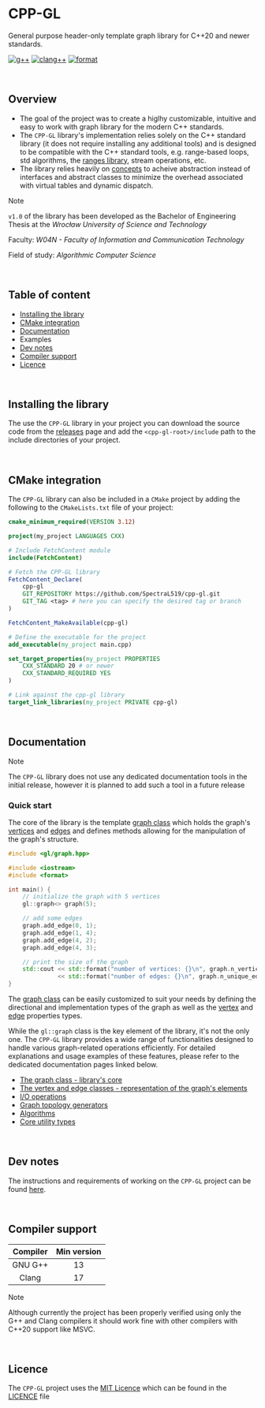# CPP-GL

General purpose header-only template graph library for C++20 and newer standards.

[![g++](https://github.com/SpectraL519/cpp-gl/actions/workflows/gpp.yaml/badge.svg)](https://github.com/SpectraL519/cpp-gl/actions/workflows/g++)
[![clang++](https://github.com/SpectraL519/cpp-gl/actions/workflows/clang.yaml/badge.svg)](https://github.com/SpectraL519/cpp-gl/actions/workflows/clang++)
[![format](https://github.com/SpectraL519/cpp-gl/actions/workflows/format.yaml/badge.svg)](https://github.com/SpectraL519/cpp-gl/actions/workflows/format)

<br />

## Overview

- The goal of the project was to create a higlhy customizable, intuitive and easy to work with graph library for the modern C++ standards.
- The `CPP-GL` library's implementation relies solely on the C++ standard library (it does not require installing any additional tools) and is designed to be compatible with the C++ standard tools, e.g. range-based loops, std algorithms, the [ranges library](https://en.cppreference.com/w/cpp/ranges), stream operations, etc.
- The library relies heavily on [concepts](https://en.cppreference.com/w/cpp/language/constraints) to acheive abstraction instead of interfaces and abstract classes to minimize the overhead associated with virtual tables and dynamic dispatch.

> [!NOTE]
> `v1.0` of the library has been developed as the Bachelor of Engineering Thesis at the *Wrocław University of Science and Technology*
>
> Faculty: *W04N - Faculty of Information and Communication Technology*
>
> Field of study: *Algorithmic Computer Science*

<br />

## Table of content

- [Installing the library](#installing-the-library)
- [CMake integration](#cmake-integration)
- [Documentation](#documentation)
- Examples
- [Dev notes](#dev-notes)
- [Compiler support](#compiler-support)
- [Licence](#licence)

<br />

## Installing the library

The use the `CPP-GL` library in your project you can download the source code from the [releases](https://github.com/SpectraL519/cpp-gl/releases) page and add the `<cpp-gl-root>/include` path to the include directories of your project.

<br />

## CMake integration

The `CPP-GL` library can also be included in a `CMake` project by adding the following to the `CMakeLists.txt` file of your project:

```cmake
cmake_minimum_required(VERSION 3.12)

project(my_project LANGUAGES CXX)

# Include FetchContent module
include(FetchContent)

# Fetch the CPP-GL library
FetchContent_Declare(
    cpp-gl
    GIT_REPOSITORY https://github.com/SpectraL519/cpp-gl.git
    GIT_TAG <tag> # here you can specify the desired tag or branch
)

FetchContent_MakeAvailable(cpp-gl)

# Define the executable for the project
add_executable(my_project main.cpp)

set_target_properties(my_project PROPERTIES
    CXX_STANDARD 20 # or newer
    CXX_STANDARD_REQUIRED YES
)

# Link against the cpp-gl library
target_link_libraries(my_project PRIVATE cpp-gl)
```

<br />

## Documentation

> [!NOTE]
> The `CPP-GL` library does not use any dedicated documentation tools in the initial release, however it is planned to add such a tool in a future release

### Quick start

The core of the library is the template [graph class](/docs/graph.md) which holds the graph's [vertices](/docs/vertex.md) and [edges](/docs/edge.md) and defines methods allowing for the manipulation of the graph's structure.

```cpp
#include <gl/graph.hpp>

#include <iostream>
#include <format>

int main() {
    // initialize the graph with 5 vertices
    gl::graph<> graph(5);

    // add some edges
    graph.add_edge(0, 1);
    graph.add_edge(1, 4);
    graph.add_edge(4, 2);
    graph.add_edge(4, 3);

    // print the size of the graph
    std::cout << std::format("number of vertices: {}\n", graph.n_vertices())
              << std::format("number of edges: {}\n", graph.n_unique_edges());
}
```

The [graph class](/docs/graph.md) can be easily customized to suit your needs by defining the directional and implementation types of the graph as well as the [vertex](/docs/graph_elements.md) and [edge](/docs/graph_elements.md) properties types.

While the `gl::graph` class is the key element of the library, it's not the only one. The `CPP-GL` library provides a wide range of functionalities designed to handle various graph-related operations efficiently. For detailed explanations and usage examples of these features, please refer to the dedicated documentation pages linked below.

- [The graph class - library's core](/docs/graph.md)
- [The vertex and edge classes - representation of the graph's elements](/docs/graph_elements.md)
- [I/O operations](/docs/io.md)
- [Graph topology generators](/docs/topologies.md)
- [Algorithms](/docs/algoithms.md)
- [Core utility types](/docs/core_util_types.md)

<br />

## Dev notes

The instructions and requirements of working on the `CPP-GL` project can be found [here](/docs/dev_notes.md).

<br />

## Compiler support

| Compiler | Min version |
| :-: | :-: |
| GNU G++ | 13 |
| Clang | 17 |

> [!NOTE]
> Although currently the project has been properly verified using only the G++ and Clang compilers it should work fine with other compilers with C++20 support like MSVC.

<br />

## Licence

The `CPP-GL` project uses the [MIT Licence](https://mit-license.org/) which can be found in the [LICENCE](/LICENSE) file
